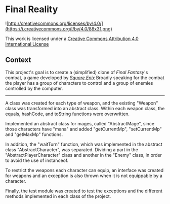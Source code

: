 Final Reality
=============

![http://creativecommons.org/licenses/by/4.0/](https://i.creativecommons.org/l/by/4.0/88x31.png)

This work is licensed under a 
[Creative Commons Attribution 4.0 International License](http://creativecommons.org/licenses/by/4.0/)

Context
-------

This project's goal is to create a (simplified) clone of _Final Fantasy_'s combat, a game developed
by [_Square Enix_](https://www.square-enix.com)
Broadly speaking for the combat the player has a group of characters to control and a group of 
enemies controlled by the computer.

---
A class was created for each type of weapon, and the existing "Weapon" class was transformed into an abstract class.
Within each weapon class, the equals, hashCode, and toString functions were overwritten.

Implemented an abstract class for mages, called "AbstractMage", since those characters have "mana" and
added "getCurrentMp", "setCurrentMp" and "getMaxMp" functions.

In addition, the "waitTurn" function, which was implemented in the abstract class "AbstractCharacter", was separated.
Dividing a part in the "AbstractPlayerCharacter" class and another in the "Enemy" class, in order to avoid the use of
instanceof.

To restrict the weapons each character can equip, an interface was created for weapons and an exception
is also thrown when it is not equippable by a character.

Finally, the test module was created to test the exceptions and the different methods implemented in each class
of the project.



